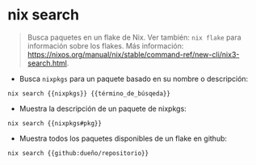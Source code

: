 # nix search

> Busca paquetes en un flake de Nix.
> Ver también: `nix flake` para información sobre los flakes.
> Más información: <https://nixos.org/manual/nix/stable/command-ref/new-cli/nix3-search.html>.

- Busca `nixpkgs` para un paquete basado en su nombre o descripción:

`nix search {{nixpkgs}} {{término_de_búsqeda}}`

- Muestra la descripción de un paquete de nixpkgs:

`nix search {{nixpkgs#pkg}}`

- Muestra todos los paquetes disponibles de un flake en github:

`nix search {{github:dueño/repositorio}}`
